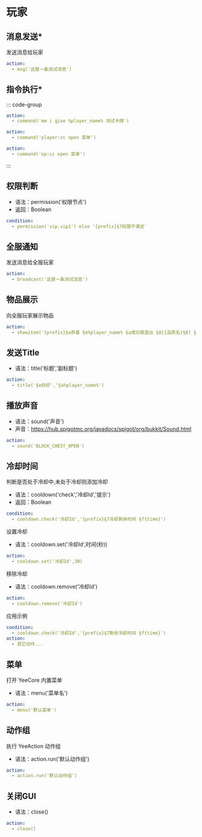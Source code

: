# 玩家

## 消息发送*

发送消息给玩家

```yaml
action:
  - msg('这是一条测试消息')
```

## 指令执行*

::: code-group
```yaml [后台执行]
action:
  - command('mm i give %player_name% 测试卡牌')
```

```yaml [玩家执行]
action:
  - command('player:cc open 菜单')
```

```yaml [OP执行]
action:
  - command('op:cc open 菜单')
```
:::


## 权限判断

- 语法：permission('权限节点')
- 返回：Boolean

```yaml
condition:
  - permission('vip.vip1') else '{prefix}§7权限不满足'
```





## 全服通知

发送消息给全服玩家

```yaml
action:
  - broadcast('这是一条测试消息')
```

## 物品展示

向全服玩家展示物品

```yaml
action:
  - showitem('{prefix}§a恭喜 §e%player_name% §a成功锻造出 §8[{品质名}§8] §f- §8[${item.getName()}§8]' )
```

## 发送Title

- 语法：title('标题','副标题')

```yaml
action:
  - title('§e你好','§a%player_name%')
```

## 播放声音

- 语法：sound('声音')
- 声音：https://hub.spigotmc.org/javadocs/spigot/org/bukkit/Sound.html

```yaml
action:
  - sound('BLOCK_CHEST_OPEN')
```

## 冷却时间

判断是否处于冷却中,未处于冷却则添加冷却

- 语法：cooldown('check','冷却Id','提示')
- 返回：Boolean

```yaml
condition:
  - cooldown.check('冷却Id','{prefix}§7冷却剩余时间 §f{time}')
```

设置冷却

- 语法：cooldown.set('冷却Id',时间(秒))

```yaml
action:
  - cooldown.set('冷却Id',30)
```

移除冷却

- 语法：cooldown.remove('冷却Id')

```yaml
action:
  - cooldown.remove('冷却Id')
```

应用示例

```yaml
condition:
  - cooldown.check('冷却Id','{prefix}§7剩余冷却时间 §f{time}')
action:
  - 其它动作...
```

## 菜单

打开 YeeCore 内置菜单

- 语法：menu('菜单名')

```yaml
action:
  - menu('默认菜单')
```

## 动作组

执行 YeeAction 动作组

- 语法：action.run('默认动作组')

```yaml
action:
  - action.run('默认动作组')
```

## 关闭GUI

- 语法：close()

```yaml
action:
  - close()
```
